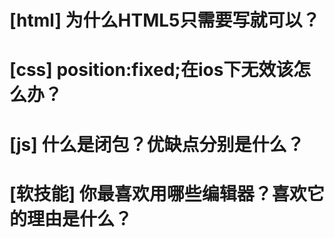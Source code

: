 # [html] 为什么HTML5只需要写<!DOCTYPE HTML>就可以？
# [css] position:fixed;在ios下无效该怎么办？
# [js] 什么是闭包？优缺点分别是什么？
# [软技能] 你最喜欢用哪些编辑器？喜欢它的理由是什么？